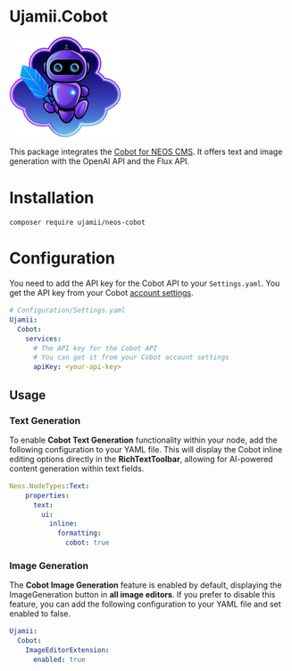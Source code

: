 # Ujamii.Cobot

<img src="Documentation/assets/neos-cobot.png" width="200px" alt="neos cobot" />

This package integrates the [Cobot for NEOS CMS](https://cobot.ujamii.com). It offers text and image generation with the OpenAI API and the Flux API.

# Installation

```bash
composer require ujamii/neos-cobot
```

# Configuration

You need to add the API key for the Cobot API to your `Settings.yaml`.
You get the API key from your Cobot [account settings](https://cobot.ujamii.com/app/api-key).

```yaml
# Configuration/Settings.yaml
Ujamii:
  Cobot:
    services:
      # The API key for the Cobot API
      # You can get it from your Cobot account settings
      apiKey: <your-api-key>
```

## Usage

### Text Generation
To enable **Cobot Text Generation** functionality within your node, add the following configuration to your YAML file.
This will display the Cobot inline editing options directly in the **RichTextToolbar**, allowing for AI-powered content generation within text fields.

```yaml
Neos.NodeTypes:Text:
    properties:
      text:
        ui:
          inline:
            formatting:
              cobot: true
```

### Image Generation

The **Cobot Image Generation** feature is enabled by default, displaying the ImageGeneration button in **all image editors**.
If you prefer to disable this feature, you can add the following configuration to your YAML file and set enabled to false.
```yaml
Ujamii:
  Cobot:
    ImageEditorExtension:
      enabled: true
```
